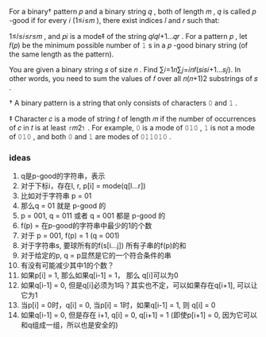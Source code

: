 For a binary†
 pattern 𝑝
 and a binary string 𝑞
, both of length 𝑚
, 𝑞
 is called 𝑝
-good if for every 𝑖
 (1≤𝑖≤𝑚
), there exist indices 𝑙
 and 𝑟
 such that:

1≤𝑙≤𝑖≤𝑟≤𝑚
, and
𝑝𝑖
 is a mode‡
 of the string 𝑞𝑙𝑞𝑙+1…𝑞𝑟
.
For a pattern 𝑝
, let 𝑓(𝑝)
 be the minimum possible number of 𝟷
s in a 𝑝
-good binary string (of the same length as the pattern).

You are given a binary string 𝑠
 of size 𝑛
. Find
∑𝑖=1𝑛∑𝑗=𝑖𝑛𝑓(𝑠𝑖𝑠𝑖+1…𝑠𝑗).
In other words, you need to sum the values of 𝑓
 over all 𝑛(𝑛+1)2
 substrings of 𝑠
.

†
 A binary pattern is a string that only consists of characters 𝟶
 and 𝟷
.

‡
 Character 𝑐
 is a mode of string 𝑡
 of length 𝑚
 if the number of occurrences of 𝑐
 in 𝑡
 is at least ⌈𝑚2⌉
. For example, 𝟶
 is a mode of 𝟶𝟷𝟶
, 𝟷
 is not a mode of 𝟶𝟷𝟶
, and both 𝟶
 and 𝟷
 are modes of 𝟶𝟷𝟷𝟶𝟷𝟶
.

### ideas
1. q是p-good的字符串，表示
2. 对于下标i，存在l, r, p[i] = mode(q[l...r])
3. 比如对于字符串 p = 01
4. 那么q = 01 就是 p-good 的
5. p = 001, q = 011 或者 q = 001 都是 p-good 的
6. f(p) = 在p-good的字符串中最少的1的个数
7. 对于 p = 001, f(p) = 1 (q = 001)
8. 对于字符串s, 要球所有的f(s[i...j]) 所有子串的f(p)的和
9. 对于给定的p, q = p显然是它的一个符合条件的串
10. 有没有可能减少其中1的个数？
11. 如果p[i] = 1, 那么如果q[i-1] = 1， 那么 q[i]可以为0
12. 如果q[i-1] = 0, 但是q[i]必须为1吗？其实也不定，可以如果存在q[i+1], 可以让它为1
13. 当p[i] = 0时，q[i] = 0, 当p[i] = 1时，如果q[i-1] = 1, 则 q[i] = 0
14. 如果q[i-1] = 0, 但是存在 i+1, q[i] = 0, q[i+1] = 1 (即使p[i+1] = 0, 因为它可以和q组成一组，所以也是安全的)